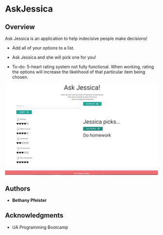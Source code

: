 # AskJessica

## Overview

Ask Jessica is an application to help indecisive people make decisions!

* Add all of your options to a list.

* Ask Jessica and she will pick one for you!

* To-do: 5-heart rating system not fully functional. When working, rating the options will increase the likelihood of that particular item being chosen.

![Screenshot](/assets/images/screenshot.JPG)


## Authors

* **Bethany Pfeister** 

## Acknowledgments

* UA Programming Bootcamp
